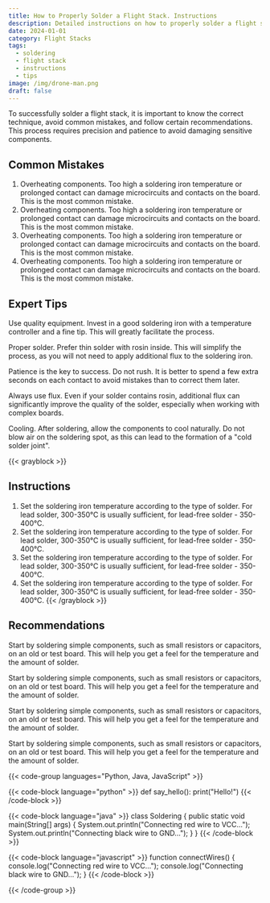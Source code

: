 ```yaml
---
title: How to Properly Solder a Flight Stack. Instructions
description: Detailed instructions on how to properly solder a flight stack with expert tips
date: 2024-01-01
category: Flight Stacks
tags:
  - soldering
  - flight stack
  - instructions
  - tips
image: /img/drone-man.png
draft: false
---
```


To successfully solder a flight stack, it is important to know the correct technique, avoid common mistakes, and follow certain recommendations. This process requires precision and patience to avoid damaging sensitive components.

## Common Mistakes

1.  Overheating components. Too high a soldering iron temperature or prolonged contact can damage microcircuits and contacts on the board. This is the most common mistake.
2.  Overheating components. Too high a soldering iron temperature or prolonged contact can damage microcircuits and contacts on the board. This is the most common mistake.
3.  Overheating components. Too high a soldering iron temperature or prolonged contact can damage microcircuits and contacts on the board. This is the most common mistake.
4.  Overheating components. Too high a soldering iron temperature or prolonged contact can damage microcircuits and contacts on the board. This is the most common mistake.

## Expert Tips

Use quality equipment. Invest in a good soldering iron with a temperature controller and a fine tip. This will greatly facilitate the process.

Proper solder. Prefer thin solder with rosin inside. This will simplify the process, as you will not need to apply additional flux to the soldering iron.

Patience is the key to success. Do not rush. It is better to spend a few extra seconds on each contact to avoid mistakes than to correct them later.

Always use flux. Even if your solder contains rosin, additional flux can significantly improve the quality of the solder, especially when working with complex boards.

Cooling. After soldering, allow the components to cool naturally. Do not blow air on the soldering spot, as this can lead to the formation of a "cold solder joint".

{{< grayblock >}}

## Instructions

1.  Set the soldering iron temperature according to the type of solder. For lead solder, 300-350°C is usually sufficient, for lead-free solder - 350-400°C.
2.  Set the soldering iron temperature according to the type of solder. For lead solder, 300-350°C is usually sufficient, for lead-free solder - 350-400°C.
3.  Set the soldering iron temperature according to the type of solder. For lead solder, 300-350°C is usually sufficient, for lead-free solder - 350-400°C.
4.  Set the soldering iron temperature according to the type of solder. For lead solder, 300-350°C is usually sufficient, for lead-free solder - 350-400°C.
    {{< /grayblock >}}

## Recommendations

Start by soldering simple components, such as small resistors or capacitors, on an old or test board. This will help you get a feel for the temperature and the amount of solder.

Start by soldering simple components, such as small resistors or capacitors, on an old or test board. This will help you get a feel for the temperature and the amount of solder.

Start by soldering simple components, such as small resistors or capacitors, on an old or test board. This will help you get a feel for the temperature and the amount of solder.

Start by soldering simple components, such as small resistors or capacitors, on an old or test board. This will help you get a feel for the temperature and the amount of solder.

{{< code-group languages="Python, Java, JavaScript" >}}

{{< code-block language="python" >}}
def say_hello():
print("Hello!")
{{< /code-block >}}

{{< code-block language="java" >}}
class Soldering {
public static void main(String[] args) {
System.out.println("Connecting red wire to VCC...");
System.out.println("Connecting black wire to GND...");
}
}
{{< /code-block >}}

{{< code-block language="javascript" >}}
function connectWires() {
console.log("Connecting red wire to VCC...");
console.log("Connecting black wire to GND...");
}
{{< /code-block >}}

{{< /code-group >}}
